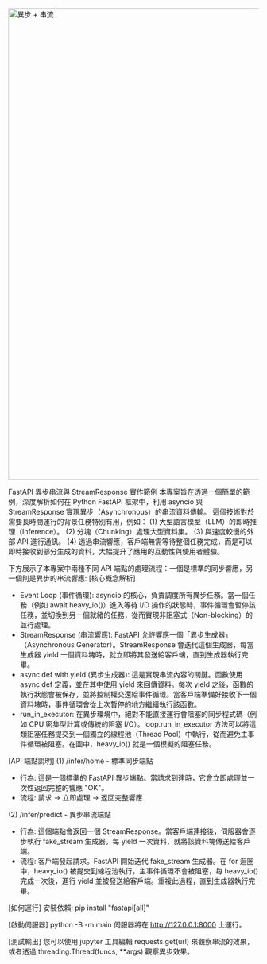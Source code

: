<img width="1500" height="950" alt="異步 + 串流" src="https://github.com/user-attachments/assets/7bde86e9-e553-44d1-9b09-b038fbf4d5ab" />

FastAPI 異步串流與 StreamResponse 實作範例
本專案旨在透過一個簡單的範例，深度解析如何在 Python FastAPI 框架中，利用 asyncio 與 StreamResponse 實現異步（Asynchronous）的串流資料傳輸。
這個技術對於需要長時間運行的背景任務特別有用，例如：
(1) 大型語言模型（LLM）的即時推理（Inference）。
(2) 分塊（Chunking）處理大型資料集。
(3) 與速度較慢的外部 API 進行通訊。
(4) 透過串流響應，客戶端無需等待整個任務完成，而是可以即時接收到部分生成的資料，大幅提升了應用的互動性與使用者體驗。


下方展示了本專案中兩種不同 API 端點的處理流程：一個是標準的同步響應，另一個則是異步的串流響應:
[核心概念解析]
- Event Loop (事件循環): asyncio 的核心，負責調度所有異步任務。當一個任務（例如 await heavy_io()）進入等待 I/O 操作的狀態時，事件循環會暫停該任務，並切換到另一個就緒的任務，從而實現非阻塞式（Non-blocking）的並行處理。
- StreamResponse (串流響應): FastAPI 允許響應一個「異步生成器」（Asynchronous Generator）。StreamResponse 會迭代這個生成器，每當生成器 yield 一個資料塊時，就立即將其發送給客戶端，直到生成器執行完畢。
- async def with yield (異步生成器): 這是實現串流內容的關鍵。函數使用 async def 定義，並在其中使用 yield 來回傳資料。每次 yield 之後，函數的執行狀態會被保存，並將控制權交還給事件循環。當客戶端準備好接收下一個資料塊時，事件循環會從上次暫停的地方繼續執行該函數。
- run_in_executor: 在異步環境中，絕對不能直接運行會阻塞的同步程式碼（例如 CPU 密集型計算或傳統的阻塞 I/O）。loop.run_in_executor 方法可以將這類阻塞任務提交到一個獨立的線程池（Thread Pool）中執行，從而避免主事件循環被阻塞。在圖中，heavy_io() 就是一個模擬的阻塞任務。

[API 端點說明]
(1) /infer/home - 標準同步端點
- 行為: 這是一個標準的 FastAPI 異步端點。當請求到達時，它會立即處理並一次性返回完整的響應 "OK"。
- 流程: 請求 -> 立即處理 -> 返回完整響應

(2) /infer/predict - 異步串流端點
- 行為: 這個端點會返回一個 StreamResponse。當客戶端連接後，伺服器會逐步執行 fake_stream 生成器，每 yield 一次資料，就將該資料塊傳送給客戶端。
- 流程: 客戶端發起請求。FastAPI 開始迭代 fake_stream 生成器。在 for 迴圈中，heavy_io() 被提交到線程池執行，主事件循環不會被阻塞，每 heavy_io() 完成一次後，進行 yield 並被發送給客戶端。重複此過程，直到生成器執行完畢。

[如何運行]
安裝依賴:
pip install "fastapi[all]"

[啟動伺服器]
python -B -m main
伺服器將在 http://127.0.0.1:8000 上運行。

[測試輸出]
您可以使用 jupyter 工具編輯 requests.get(url) 來觀察串流的效果，或者透過 threading.Thread(funcs, **args) 觀察異步效果。

